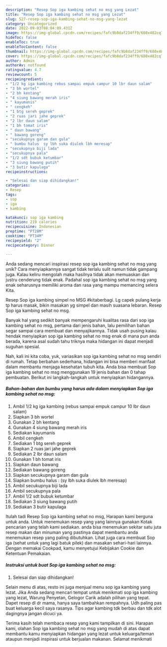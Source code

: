```yaml
---
description: "Resep Sop iga kambing sehat no msg yang Lezat"
title: "Resep Sop iga kambing sehat no msg yang Lezat"
slug: 527-resep-sop-iga-kambing-sehat-no-msg-yang-lezat
category: Uncategorized
date: 2022-09-03T08:04:09.431Z
image: https://img-global.cpcdn.com/recipes/fafc9b8daf234ff9/680x482cq70/sop-iga-kambing-sehat-no-msg-foto-resep-utama.jpg
hideToc: false
enableToc: true
enableTocContent: false
thumbnail: https://img-global.cpcdn.com/recipes/fafc9b8daf234ff9/680x482cq70/sop-iga-kambing-sehat-no-msg-foto-resep-utama.jpg
cover: https://img-global.cpcdn.com/recipes/fafc9b8daf234ff9/680x482cq70/sop-iga-kambing-sehat-no-msg-foto-resep-utama.jpg
author: Admin
authorAv: notfound
ratingvalue: 4.7
reviewcount: 5
recipeingredient:
- "1/2 kg iga kambing rebus sampai empuk campur 10 lbr daun salam"
- "3 bh wortel"
- "2 bh kentang"
- "4 siung bawang merah iris"
- " kayumanis"
- " cengkeh"
- "1 btg sereh geprek"
- "2 ruas jari jahe geprek"
- "2 lbr daun salam"
- "1 bh tomat iris"
- " daun bawang"
- " bawang goreng"
- "secukupnya garam dan gula"
- " bumbu halus  sy lbh suka diulek lbh meresap"
- "secukupnya biji lada"
- "secukupnya pala"
- "1/2 sdt bubuk ketumbar"
- "3 siung bawang putih"
- "3 butir kapulaga"
recipeinstructions:

- "Selesai dan siap dihidangkan!"
categories:
- Resep
tags:
- sop
- iga
- kambing

katakunci: sop iga kambing 
nutrition: 219 calories
recipecuisine: Indonesian
preptime: "PT28M"
cooktime: "PT34M"
recipeyield: "2"
recipecategory: Dinner

---
```





Anda sedang mencari inspirasi resep sop iga kambing sehat no msg yang unik? Cara menyiapkannya sangat tidak terlalu sulit namun tidak gampang juga. Kalau keliru mengolah maka hasilnya tidak akan memuaskan dan justru cenderung tidak enak. Padahal sop iga kambing sehat no msg yang enak seharusnya memiliki aroma dan rasa yang mampu memancing selera Kita.





Resep Sop iga kambing simpel no MSG #kitaberbagi. Lg capek pulang kerja tp harus masak, bikin masakan yg simpel dan masih suasana lebaran. Resep Sop iga kambing sehat no msg.

Banyak hal yang sedikit banyak mempengaruhi kualitas rasa dari sop iga kambing sehat no msg, pertama dari jenis bahan, lalu pemilihan bahan segar sampai cara membuat dan menyajikannya. Tidak usah pusing kalau hendak menyiapkan sop iga kambing sehat no msg enak di mana pun anda berada, karena asal sudah tahu triknya maka hidangan ini dapat menjadi suguhan spesial.






Nah, kali ini kita coba, yuk, variasikan sop iga kambing sehat no msg sendiri di rumah. Tetap berbahan sederhana, hidangan ini bisa memberi manfaat dalam membantu menjaga kesehatan tubuh kita. Anda bisa membuat Sop iga kambing sehat no msg menggunakan 19 jenis bahan dan 0 tahap pembuatan. Berikut ini langkah-langkah untuk menyiapkan hidangannya.

<!--inarticleads1-->

##### Bahan-bahan dan bumbu yang harus ada dalam menyiapkan Sop iga kambing sehat no msg:

1. Ambil 1/2 kg iga kambing (rebus sampai empuk campur 10 lbr daun salam)
1. Siapkan 3 bh wortel
1. Gunakan 2 bh kentang
1. Gunakan 4 siung bawang merah iris
1. Sediakan  kayumanis
1. Ambil  cengkeh
1. Sediakan 1 btg sereh geprek
1. Siapkan 2 ruas jari jahe geprek
1. Sediakan 2 lbr daun salam
1. Gunakan 1 bh tomat iris
1. Siapkan  daun bawang
1. Sediakan  bawang goreng
1. Siapkan secukupnya garam dan gula
1. Siapkan  bumbu halus : (sy lbh suka diulek lbh meresap)
1. Ambil secukupnya biji lada
1. Ambil secukupnya pala
1. Ambil 1/2 sdt bubuk ketumbar
1. Sediakan 3 siung bawang putih
1. Sediakan 3 butir kapulaga


Itulah tadi Resep Sop iga kambing sehat no msg, Harapan kami berguna untuk anda. Untuk menemukan resep yang yang lainnya gunakan Kotak pencarian yang telah kami sediakan. anda bisa menemukan sekitar satu juta resep makan dan minuman yang pastinya dapat membantu anda menemukan resep yang paling dibutuhkan. Lihat juga cara membuat Sop iga (sehat untuk yang lagi batuk pilek) dan masakan sehari-hari lainnya. Dengan memakai Cookpad, kamu menyetujui Kebijakan Cookie dan Ketentuan Pemakaian. 

<!--inarticleads2-->

##### Instruksi untuk buat Sop iga kambing sehat no msg:


1. Selesai dan siap dihidangkan!

Selain menu di atas, resto ini juga menjual menu sop iga kambing yang lezat. Jika Anda sedang mencari tempat untuk menikmati sop iga kambing yang lezat, Warung Penyetan, Gelogor Carik adalah pilihan yang tepat. Dapet resep dl dr mama, hanya saya tambahkan rempahnya. Udh paling pas buat keluarga kecil saya rasanya. Tips agar kambing tdk berbau dan tdk alot dagingnya jangan dicuci ya. 

Terima kasih telah membaca resep yang kami tampilkan di sini. Harapan kami, olahan Sop iga kambing sehat no msg yang mudah di atas dapat membantu kamu menyiapkan hidangan yang lezat untuk keluarga/teman ataupun menjadi inspirasi untuk berjualan makanan. Selamat menikmati
